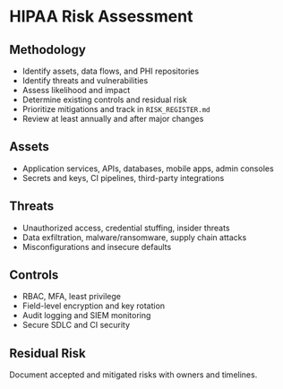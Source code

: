 # HIPAA Risk Assessment

## Methodology
- Identify assets, data flows, and PHI repositories
- Identify threats and vulnerabilities
- Assess likelihood and impact
- Determine existing controls and residual risk
- Prioritize mitigations and track in `RISK_REGISTER.md`
- Review at least annually and after major changes

## Assets
- Application services, APIs, databases, mobile apps, admin consoles
- Secrets and keys, CI pipelines, third-party integrations

## Threats
- Unauthorized access, credential stuffing, insider threats
- Data exfiltration, malware/ransomware, supply chain attacks
- Misconfigurations and insecure defaults

## Controls
- RBAC, MFA, least privilege
- Field-level encryption and key rotation
- Audit logging and SIEM monitoring
- Secure SDLC and CI security

## Residual Risk
Document accepted and mitigated risks with owners and timelines.
